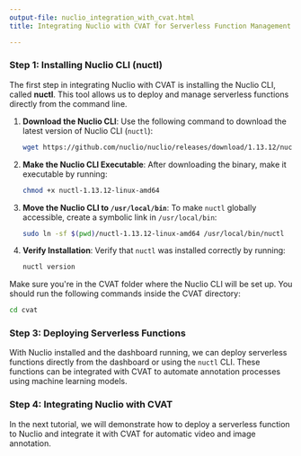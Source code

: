 ```yaml
---
output-file: nuclio_integration_with_cvat.html
title: Integrating Nuclio with CVAT for Serverless Function Management

---
```




<!-- WARNING: THIS FILE WAS AUTOGENERATED! DO NOT EDIT! -->

### Step 1: Installing Nuclio CLI (nuctl)

The first step in integrating Nuclio with CVAT is installing the Nuclio CLI, called **nuctl**. This tool allows us to deploy and manage serverless functions directly from the command line.

1. **Download the Nuclio CLI**:
   Use the following command to download the latest version of Nuclio CLI (`nuctl`):
   ```bash
   wget https://github.com/nuclio/nuclio/releases/download/1.13.12/nuctl-1.13.12-linux-amd64
   ```

2. **Make the Nuclio CLI Executable**:
   After downloading the binary, make it executable by running:
   ```bash
   chmod +x nuctl-1.13.12-linux-amd64
   ```

3. **Move the Nuclio CLI to `/usr/local/bin`**:
   To make `nuctl` globally accessible, create a symbolic link in `/usr/local/bin`:
   ```bash
   sudo ln -sf $(pwd)/nuctl-1.13.12-linux-amd64 /usr/local/bin/nuctl
   ```

4. **Verify Installation**:
   Verify that `nuctl` was installed correctly by running:
   ```bash
   nuctl version
   ```

Make sure you're in the CVAT folder where the Nuclio CLI will be set up. You should run the following commands inside the CVAT directory:
```bash
cd cvat
```

### Step 3: Deploying Serverless Functions

With Nuclio installed and the dashboard running, we can deploy serverless functions directly from the dashboard or using the `nuctl` CLI. These functions can be integrated with CVAT to automate annotation processes using machine learning models.

### Step 4: Integrating Nuclio with CVAT

In the next tutorial, we will demonstrate how to deploy a serverless function to Nuclio and integrate it with CVAT for automatic video and image annotation.

